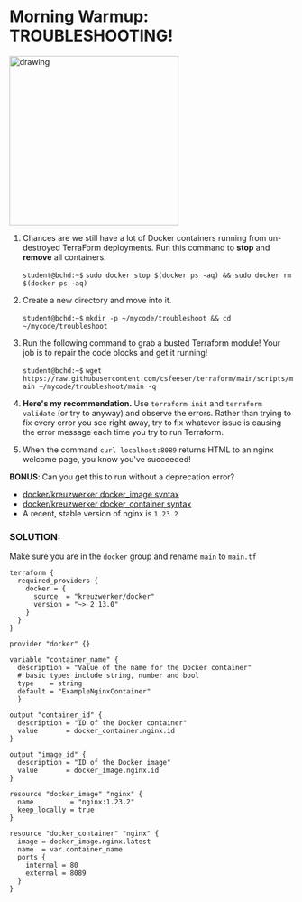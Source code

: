 # Morning Warmup: TROUBLESHOOTING!

<img src="https://preview.redd.it/0ual75xi5ri01.jpg?auto=webp&s=7dca4f4d1a1b53bb36674b9431112e961a53f26d" alt="drawing" width="300"/>

1. Chances are we still have a lot of Docker containers running from un-destroyed TerraForm deployments. Run this command to **stop** and **remove** all containers.

    `student@bchd:~$` `sudo docker stop $(docker ps -aq) && sudo docker rm $(docker ps -aq)`

0. Create a new directory and move into it.

    `student@bchd:~$` `mkdir -p ~/mycode/troubleshoot && cd ~/mycode/troubleshoot`
    
0. Run the following command to grab a busted Terraform module! Your job is to repair the code blocks and get it running!

    `student@bchd:~$` `wget https://raw.githubusercontent.com/csfeeser/terraform/main/scripts/main ~/mycode/troubleshoot/main -q`

0. **Here's my recommendation.** Use `terraform init` and `terraform validate` (or try to anyway) and observe the errors. Rather than trying to fix every error you see right away, try to fix whatever issue is causing the error message each time you try to run Terraform.

0. When the command `curl localhost:8089` returns HTML to an nginx welcome page, you know you've succeeded!

**BONUS**: Can you get this to run without a deprecation error? 

- [docker/kreuzwerker docker_image syntax](https://registry.terraform.io/providers/kreuzwerker/docker/latest/docs/resources/image)
- [docker/kreuzwerker docker_container syntax](https://registry.terraform.io/providers/kreuzwerker/docker/latest/docs/resources/container)
- A recent, stable version of nginx is `1.23.2`


### SOLUTION:

Make sure you are in the `docker` group and rename `main` to `main.tf`

```
terraform {
  required_providers {
    docker = {
      source  = "kreuzwerker/docker"
      version = "~> 2.13.0"
    }
  }
}

provider "docker" {}

variable "container_name" {
  description = "Value of the name for the Docker container"
  # basic types include string, number and bool
  type    = string
  default = "ExampleNginxContainer"
  }

output "container_id" {
  description = "ID of the Docker container"
  value       = docker_container.nginx.id
}

output "image_id" {
  description = "ID of the Docker image"
  value       = docker_image.nginx.id
}

resource "docker_image" "nginx" {
  name         = "nginx:1.23.2"
  keep_locally = true
}

resource "docker_container" "nginx" {
  image = docker_image.nginx.latest
  name  = var.container_name
  ports {
    internal = 80
    external = 8089
  }
}
```
